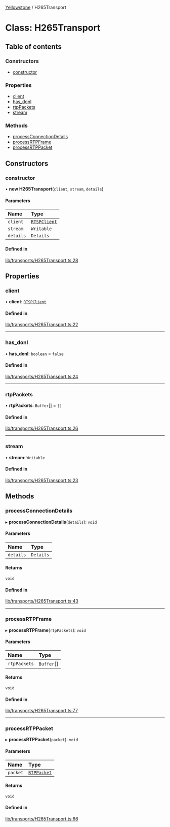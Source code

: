 [Yellowstone](../README.md) / H265Transport

# Class: H265Transport

## Table of contents

### Constructors

- [constructor](H265Transport.md#constructor)

### Properties

- [client](H265Transport.md#client)
- [has\_donl](H265Transport.md#has_donl)
- [rtpPackets](H265Transport.md#rtppackets)
- [stream](H265Transport.md#stream)

### Methods

- [processConnectionDetails](H265Transport.md#processconnectiondetails)
- [processRTPFrame](H265Transport.md#processrtpframe)
- [processRTPPacket](H265Transport.md#processrtppacket)

## Constructors

### constructor

• **new H265Transport**(`client`, `stream`, `details`)

#### Parameters

| Name | Type |
| :------ | :------ |
| `client` | [`RTSPClient`](RTSPClient.md) |
| `stream` | `Writable` |
| `details` | `Details` |

#### Defined in

[lib/transports/H265Transport.ts:28](https://github.com/mbullington/yellowstone/blob/b881ee4/lib/transports/H265Transport.ts#L28)

## Properties

### client

• **client**: [`RTSPClient`](RTSPClient.md)

#### Defined in

[lib/transports/H265Transport.ts:22](https://github.com/mbullington/yellowstone/blob/b881ee4/lib/transports/H265Transport.ts#L22)

___

### has\_donl

• **has\_donl**: `boolean` = `false`

#### Defined in

[lib/transports/H265Transport.ts:24](https://github.com/mbullington/yellowstone/blob/b881ee4/lib/transports/H265Transport.ts#L24)

___

### rtpPackets

• **rtpPackets**: `Buffer`[] = `[]`

#### Defined in

[lib/transports/H265Transport.ts:26](https://github.com/mbullington/yellowstone/blob/b881ee4/lib/transports/H265Transport.ts#L26)

___

### stream

• **stream**: `Writable`

#### Defined in

[lib/transports/H265Transport.ts:23](https://github.com/mbullington/yellowstone/blob/b881ee4/lib/transports/H265Transport.ts#L23)

## Methods

### processConnectionDetails

▸ **processConnectionDetails**(`details`): `void`

#### Parameters

| Name | Type |
| :------ | :------ |
| `details` | `Details` |

#### Returns

`void`

#### Defined in

[lib/transports/H265Transport.ts:43](https://github.com/mbullington/yellowstone/blob/b881ee4/lib/transports/H265Transport.ts#L43)

___

### processRTPFrame

▸ **processRTPFrame**(`rtpPackets`): `void`

#### Parameters

| Name | Type |
| :------ | :------ |
| `rtpPackets` | `Buffer`[] |

#### Returns

`void`

#### Defined in

[lib/transports/H265Transport.ts:77](https://github.com/mbullington/yellowstone/blob/b881ee4/lib/transports/H265Transport.ts#L77)

___

### processRTPPacket

▸ **processRTPPacket**(`packet`): `void`

#### Parameters

| Name | Type |
| :------ | :------ |
| `packet` | [`RTPPacket`](../interfaces/RTPPacket.md) |

#### Returns

`void`

#### Defined in

[lib/transports/H265Transport.ts:66](https://github.com/mbullington/yellowstone/blob/b881ee4/lib/transports/H265Transport.ts#L66)
